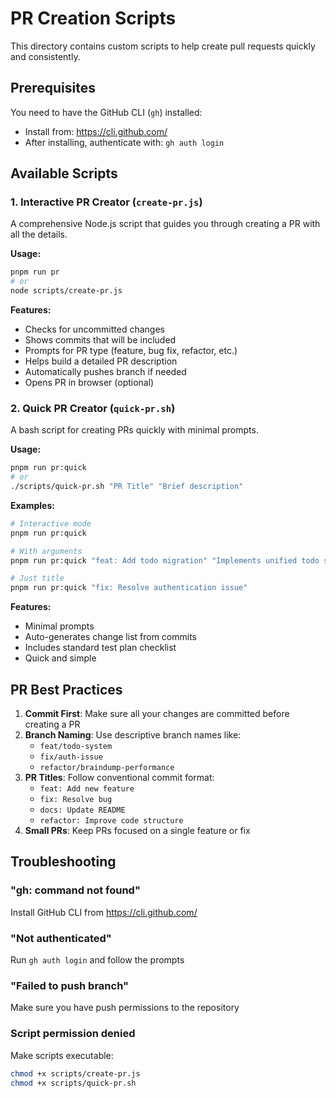# PR Creation Scripts

This directory contains custom scripts to help create pull requests quickly and consistently.

## Prerequisites

You need to have the GitHub CLI (`gh`) installed:
- Install from: https://cli.github.com/
- After installing, authenticate with: `gh auth login`

## Available Scripts

### 1. Interactive PR Creator (`create-pr.js`)

A comprehensive Node.js script that guides you through creating a PR with all the details.

**Usage:**
```bash
pnpm run pr
# or
node scripts/create-pr.js
```

**Features:**
- Checks for uncommitted changes
- Shows commits that will be included
- Prompts for PR type (feature, bug fix, refactor, etc.)
- Helps build a detailed PR description
- Automatically pushes branch if needed
- Opens PR in browser (optional)

### 2. Quick PR Creator (`quick-pr.sh`)

A bash script for creating PRs quickly with minimal prompts.

**Usage:**
```bash
pnpm run pr:quick
# or
./scripts/quick-pr.sh "PR Title" "Brief description"
```

**Examples:**
```bash
# Interactive mode
pnpm run pr:quick

# With arguments
pnpm run pr:quick "feat: Add todo migration" "Implements unified todo system"

# Just title
pnpm run pr:quick "fix: Resolve authentication issue"
```

**Features:**
- Minimal prompts
- Auto-generates change list from commits
- Includes standard test plan checklist
- Quick and simple

## PR Best Practices

1. **Commit First**: Make sure all your changes are committed before creating a PR
2. **Branch Naming**: Use descriptive branch names like:
   - `feat/todo-system`
   - `fix/auth-issue`
   - `refactor/braindump-performance`
3. **PR Titles**: Follow conventional commit format:
   - `feat: Add new feature`
   - `fix: Resolve bug`
   - `docs: Update README`
   - `refactor: Improve code structure`
4. **Small PRs**: Keep PRs focused on a single feature or fix

## Troubleshooting

### "gh: command not found"
Install GitHub CLI from https://cli.github.com/

### "Not authenticated"
Run `gh auth login` and follow the prompts

### "Failed to push branch"
Make sure you have push permissions to the repository

### Script permission denied
Make scripts executable:
```bash
chmod +x scripts/create-pr.js
chmod +x scripts/quick-pr.sh
```
